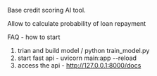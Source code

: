 Base credit scoring AI tool.

Allow to calculate probability of loan repayment

FAQ - how to start

1. trian and build model /  python train_model.py
2. start fast api - uvicorn main:app --reload
3. access the api - http://127.0.0.1:8000/docs
